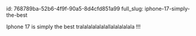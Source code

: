 id: 768789ba-52b6-4f9f-90a5-8d4cfd851a99
full_slug: iphone-17-simply-the-best

Iphone 17 is simply the best tralalalalalalallalalalalala !!!
